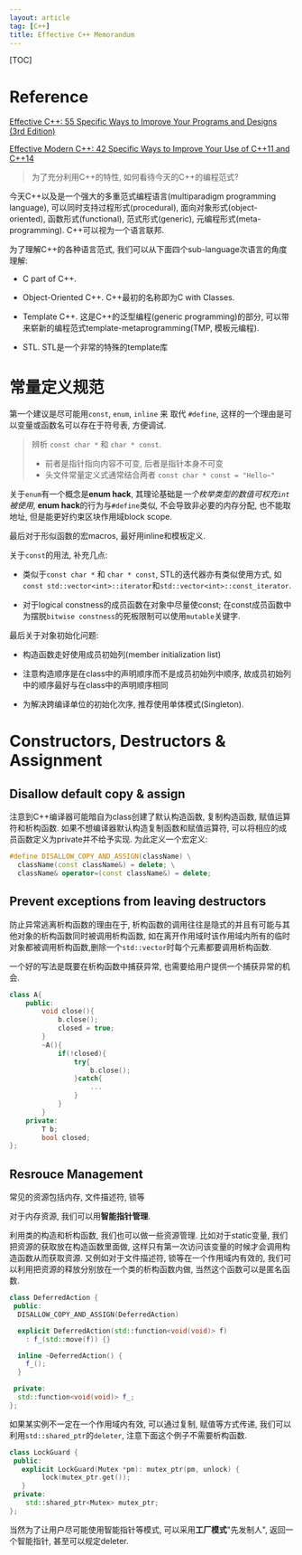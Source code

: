 ```yaml
---
layout: article
tag: [C++]
title: Effective C++ Memorandum
---
```


[TOC]

# Reference

[Effective C++: 55 Specific Ways to Improve Your Programs and Designs (3rd Edition)](https://www.amazon.com/Effective-Specific-Improve-Programs-Designs/dp/0321334876)

[Effective Modern C++: 42 Specific Ways to Improve Your Use of C++11 and C++14](https://www.amazon.com/Effective-Modern-Specific-Ways-Improve/dp/1491903996)



> 为了充分利用C++的特性, 如何看待今天的C++的编程范式?

今天C++以及是一个强大的多重范式编程语言(multiparadigm programming language), 可以同时支持过程形式(procedural), 面向对象形式(object-oriented), 函数形式(functional), 范式形式(generic), 元编程形式(meta-programming). C++可以视为一个语言联邦.

为了理解C++的各种语言范式, 我们可以从下面四个sub-language次语言的角度理解:

- C part of C++. 

- Object-Oriented C++. C++最初的名称即为C with Classes.

- Template C++. 这是C++的泛型编程(generic programming)的部分, 可以带来崭新的编程范式template-metaprogramming(TMP, 模板元编程).

- STL. STL是一个非常的特殊的template库

  

# 常量定义规范

第一个建议是尽可能用`const`, `enum`, `inline` 来 取代 `#define`, 这样的一个理由是可以变量或函数名可以存在于符号表, 方便调试.

> 辨析 `const char *` 和 `char * const`.
>
> - 前者是指针指向内容不可变, 后者是指针本身不可变
> - 头文件常量定义式通常结合两者 `const char * const = "Hello~"`

关于`enum`有一个概念是**enum hack**, 其理论基础是*一个枚举类型的数值可权充`int`被使用*, **enum hack**的行为与`#define`类似, 不会导致非必要的内存分配, 也不能取地址, 但是能更好约束区块作用域block scope.

最后对于形似函数的宏macros, 最好用inline和模板定义.

关于`const`的用法, 补充几点:
- 类似于`const char *` 和 `char * const`, STL的迭代器亦有类似使用方式, 如`const std::vector<int>::iterator`和`std::vector<int>::const_iterator`.

- 对于logical constness的成员函数在对象中尽量使const; 在const成员函数中为摆脱`bitwise constness`的死板限制可以使用`mutable`关键字.

最后关于对象初始化问题:
- 构造函数走好使用成员初始列(member initialization list)

- 注意构造顺序是在class中的声明顺序而不是成员初始列中顺序, 故成员初始列中的顺序最好与在class中的声明顺序相同

- 为解决跨编译单位的初始化次序, 推荐使用单体模式(Singleton).



# Constructors, Destructors & Assignment

## Disallow default copy & assign

注意到C++编译器可能暗自为class创建了默认构造函数, 复制构造函数, 赋值运算符和析构函数. 如果不想编译器默认构造复制函数和赋值运算符, 可以将相应的成员函数定义为private并不给予实现. 为此定义一个宏定义:

```c++
#define DISALLOW_COPY_AND_ASSIGN(className) \
  className(const className&) = delete; \
  className& operator=(const className&) = delete;
```

## Prevent exceptions from leaving destructors

防止异常逃离析构函数的理由在于, 析构函数的调用往往是隐式的并且有可能与其他对象的析构函数同时被调用析构函数, 如在离开作用域时该作用域内所有的临时对象都被调用析构函数,删除一个`std::vector`时每个元素都要调用析构函数.

一个好的写法是既要在析构函数中捕获异常, 也需要给用户提供一个捕获异常的机会.

```c++
class A{
    public:
    	void close(){
            b.close();
            closed = true;
        }
    	~A(){
            if(!closed){
                try{
                    b.close();
                }catch{
                    ...
                }
            }
        }
    private:
    	T b;
    	bool closed;
};
```

## Resrouce Management

常见的资源包括内存, 文件描述符, 锁等

对于内存资源, 我们可以用**智能指针管理**.

利用类的构造和析构函数, 我们也可以做一些资源管理. 比如对于static变量, 我们把资源的获取放在构造函数里面做, 这样只有第一次访问该变量的时候才会调用构造函数从而获取资源. 又例如对于文件描述符, 锁等在一个作用域内有效的, 我们可以利用把资源的释放分别放在一个类的析构函数内做, 当然这个函数可以是匿名函数. 

```c++
class DeferredAction {
 public:
  DISALLOW_COPY_AND_ASSIGN(DeferredAction)

  explicit DeferredAction(std::function<void(void)> f)
    : f_(std::move(f)) {}

  inline ~DeferredAction() {
    f_();
  }

 private:
  std::function<void(void)> f_;
};
```

如果某实例不一定在一个作用域内有效, 可以通过复制, 赋值等方式传递, 我们可以利用`std::shared_ptr`的`deleter`, 注意下面这个例子不需要析构函数.

```c++
class LockGuard {
 public:
   explicit LockGuard(Mutex *pm): mutex_ptr(pm, unlock) {
    	lock(mutex_ptr.get());
   }
 private:
    std::shared_ptr<Mutex> mutex_ptr;
};
```

当然为了让用户尽可能使用智能指针等模式, 可以采用**工厂模式**"先发制人", 返回一个智能指针, 甚至可以规定deleter.






